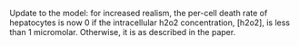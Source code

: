 Update to the model: for increased realism, the per-cell death rate of hepatocytes is now 0 if the intracellular h2o2 concentration, [h2o2], is less than 1 micromolar. Otherwise, it is as described in the paper.
